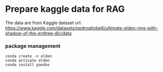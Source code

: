 # Prepare kaggle data for RAG

The data are from Kaggle dataset url: https://www.kaggle.com/datasets/pedroaltobelli/ultimate-elden-ring-with-shadow-of-the-erdtree-dlc/data

### package management

```
conda create -n elden
conda activate elden
conda install pandas
```
